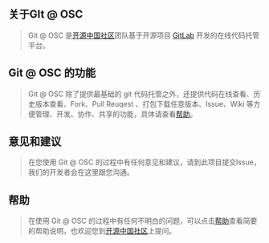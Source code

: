 关于GIt @ OSC
-------------
>Git @ OSC 是[开源中国社区](http://www.oschina.net)团队基于开源项目 [GitLab](http://github.com/gitlabhq/gitlabhq) 开发的在线代码托管平台。

Git @ OSC 的功能
-------------
>Git @ OSC 除了提供最基础的 git 代码托管之外，还提供代码在线查看、历史版本查看、Fork、Pull Reuqest 、打包下载任意版本、Issue、Wiki 等方便管理、开发、协作、共享的功能，具体请查看[帮助](http://git.oschina.net/oschina/git-osc/wikis/help)。

意见和建议
-------------
>在您使用 Git @ OSC 的过程中有任何意见和建议，请到此项目提交Issue，我们的开发者会在这里跟您沟通。

帮助
-------------
>在使用 Git @ OSC 的过程中有任何不明白的问题，可以点击[帮助](http://git.oschina.net/oschina/git-osc/wikis/help)查看简要的帮助说明，也欢迎您到[开源中国社区](http://www.oschina.net)上提问。
